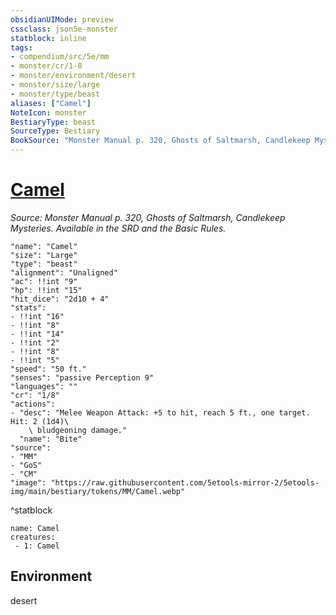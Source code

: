 ```yaml
---
obsidianUIMode: preview
cssclass: json5e-monster
statblock: inline
tags:
- compendium/src/5e/mm
- monster/cr/1-8
- monster/environment/desert
- monster/size/large
- monster/type/beast
aliases: ["Camel"]
NoteIcon: monster
BestiaryType: beast
SourceType: Bestiary
BookSource: "Monster Manual p. 320, Ghosts of Saltmarsh, Candlekeep Mysteries. Available in the SRD and the Basic Rules."
---
```

# [Camel](2-Mechanics/CLI/bestiary/beast/camel.md)
*Source: Monster Manual p. 320, Ghosts of Saltmarsh, Candlekeep Mysteries. Available in the SRD and the Basic Rules.*  

```statblock
"name": "Camel"
"size": "Large"
"type": "beast"
"alignment": "Unaligned"
"ac": !!int "9"
"hp": !!int "15"
"hit_dice": "2d10 + 4"
"stats":
- !!int "16"
- !!int "8"
- !!int "14"
- !!int "2"
- !!int "8"
- !!int "5"
"speed": "50 ft."
"senses": "passive Perception 9"
"languages": ""
"cr": "1/8"
"actions":
- "desc": "Melee Weapon Attack: +5 to hit, reach 5 ft., one target. Hit: 2 (1d4)\
    \ bludgeoning damage."
  "name": "Bite"
"source":
- "MM"
- "GoS"
- "CM"
"image": "https://raw.githubusercontent.com/5etools-mirror-2/5etools-img/main/bestiary/tokens/MM/Camel.webp"
```
^statblock

```encounter-table
name: Camel
creatures:
 - 1: Camel
```

## Environment

desert